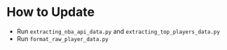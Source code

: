 # How to Update

- Run `extracting_nba_api_data.py` and `extracting_top_players_data.py`
- Run `format_raw_player_data.py`
